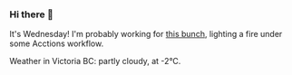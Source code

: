 ### Hi there :wave:

It's Wednesday! I'm probably working for [this bunch](https://github.com/kohofinancial), lighting a fire under some Acctions workflow.

Weather in Victoria BC: partly cloudy, at -2°C.
